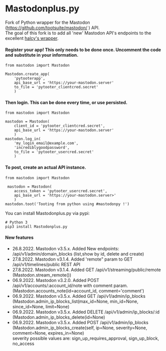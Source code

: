 # Mastodonplus.py  
Fork of Python wrapper for the Mastodon (<https://github.com/tootsuite/mastodon/> ) API.  
The goal of this fork is to add all 'new' Mastodon API's endpoints to the excellent [halcy's wrapper](https://github.com/halcy/Mastodon.py).

#### Register your app! This only needs to be done once. Uncomment the code and substitute in your information.

```
from mastodon import Mastodon

Mastodon.create_app(
	'pytooterapp',
	api_base_url = 'https://your-mastodon.server'
	to_file = 'pytooter_clientcred.secret'
	)
```
#### Then login. This can be done every time, or use persisted.  

```
from mastodon import Mastodon

mastodon = Mastodon(
	client_id = 'pytooter_clientcred.secret',
	api_base_url = 'https://your-mastodon.server'
	)  
mastodon.log_in(  
	'my_login_email@example.com',  
	'incrediblygoodpassword',  
	to_file = 'pytooter_usercred.secret'
	)
```  
#### To post, create an actual API instance.  

```
from mastodon import Mastodon  

 mastodon = Mastodon(  
	access_token = 'pytooter_usercred.secret',  
	api_base_url = 'https://your-mastodon.server>'  
	)  
mastodon.toot('Tooting from python using #mastodonpy !')  
```  
You can install Mastodonplus.py via pypi:  

```
# Python 3
pip3 install Mastodonplus.py
```  
#### New features  
  
* 26.8.2022. Mastodon v3.5.x. Added New endpoints: /api/v1/admin/domain_blocks (list,show by id, delete and create)  
* 27.8.2022. Mastodon v3.1.4. Added 'remote" param to GET /api/v1/timelines/public REST API
* 27.8.2022. Mastodon v3.1.4. Added GET /api/v1/streaming/public/remote (Mastodon.stream_remote())
* 06.9.2022. Mastodon v3.2.0. Added POST /api/v1/accounts/:account_id/note with comment param. (Mastodon.accounts_note(id=account_id, comment='comment')
* 06.9.2022. Mastodon v3.5.x. Added GET /api/v1/admin/ip_blocks (Mastodon.admin_ip_blocks_list(max_id=None, min_id=None, since_id=None, limit=None)
* 06.9.2022. Mastodon v3.5.x. Added DELETE /api/v1/admin/ip_blocks/:id (Mastodon.admin_ip_blocks_delete(id=None)
* 06.9.2022. Mastodon v3.5.x. Added POST /api/v1/admin/ip_blocks (Mastodon.admin_ip_blocks_create(self, ip=None, severity=None, comment=None, expires_in=None)  
		severity possible values are: sign_up_requires_approval, sign_up_block, no_access
